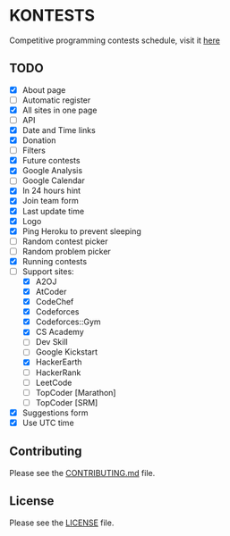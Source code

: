 # KONTESTS
Competitive programming contests schedule, visit it [here](https://kontests.net)

## TODO

- [x] About page
- [ ] Automatic register
- [x] All sites in one page
- [ ] API
- [x] Date and Time links
- [x] Donation
- [ ] Filters
- [x] Future contests
- [x] Google Analysis
- [ ] Google Calendar
- [x] In 24 hours hint
- [x] Join team form
- [x] Last update time
- [x] Logo
- [x] Ping Heroku to prevent sleeping
- [ ] Random contest picker
- [ ] Random problem picker
- [x] Running contests
- [ ] Support sites:
  - [x] A2OJ
  - [x] AtCoder
  - [x] CodeChef
  - [x] Codeforces
  - [x] Codeforces::Gym
  - [x] CS Academy
  - [ ] Dev Skill
  - [ ] Google Kickstart
  - [x] HackerEarth
  - [ ] HackerRank
  - [ ] LeetCode
  - [ ] TopCoder [Marathon]
  - [ ] TopCoder [SRM]
- [x] Suggestions form
- [x] Use UTC time

## Contributing

Please see the [CONTRIBUTING.md](/CONTRIBUTING.md) file.

## License

Please see the [LICENSE](/LICENSE) file.
